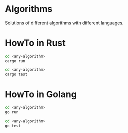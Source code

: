 # Algorithms

Solutions of different algorithms with different languages.

# HowTo in Rust

```bash
cd <any-algorithm>
cargo run
```

```bash
cd <any-algorithm>
cargo test
```

# HowTo in Golang

```bash
cd <any-algorithm>
go run
```

```bash
cd <any-algorithm>
go test
```
